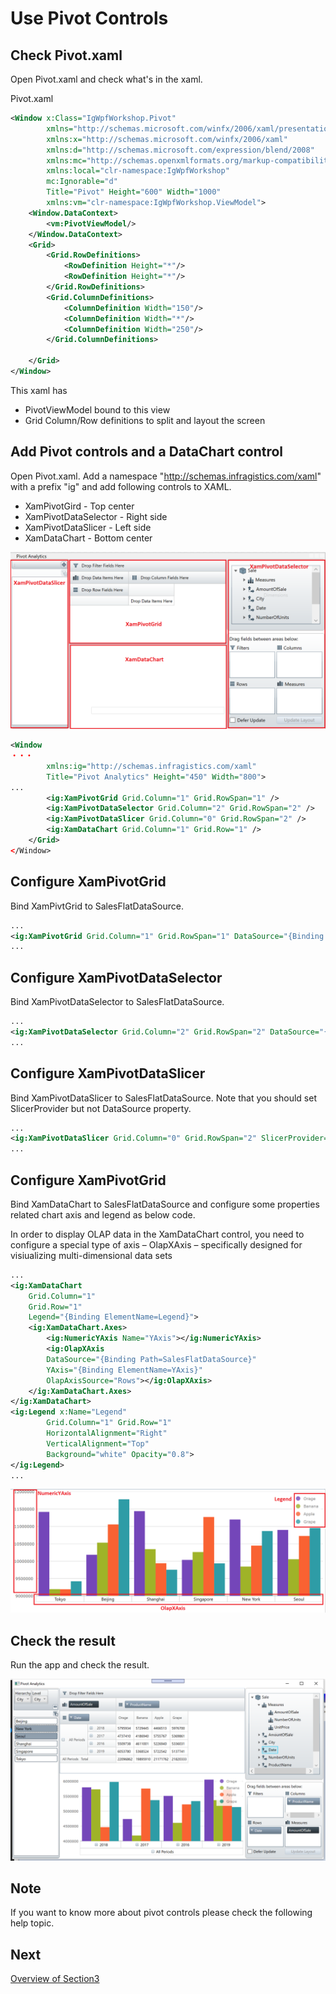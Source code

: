 # Use Pivot Controls

## Check Pivot.xaml

Open Pivot.xaml and check what's in the xaml.

Pivot.xaml

```xml
<Window x:Class="IgWpfWorkshop.Pivot"
        xmlns="http://schemas.microsoft.com/winfx/2006/xaml/presentation"
        xmlns:x="http://schemas.microsoft.com/winfx/2006/xaml"
        xmlns:d="http://schemas.microsoft.com/expression/blend/2008"
        xmlns:mc="http://schemas.openxmlformats.org/markup-compatibility/2006"
        xmlns:local="clr-namespace:IgWpfWorkshop"
        mc:Ignorable="d"
        Title="Pivot" Height="600" Width="1000"
        xmlns:vm="clr-namespace:IgWpfWorkshop.ViewModel">
    <Window.DataContext>
        <vm:PivotViewModel/>
    </Window.DataContext>
    <Grid>
        <Grid.RowDefinitions>
            <RowDefinition Height="*"/>
            <RowDefinition Height="*"/>
        </Grid.RowDefinitions>
        <Grid.ColumnDefinitions>
            <ColumnDefinition Width="150"/>
            <ColumnDefinition Width="*"/>
            <ColumnDefinition Width="250"/>
        </Grid.ColumnDefinitions>
        
    </Grid>
</Window>

```

This xaml has
 - PivotViewModel bound to this view
 - Grid Column/Row definitions to split and layout the screen

## Add Pivot controls and a DataChart control

Open Pivot.xaml. Add a namespace "http://schemas.infragistics.com/xaml" with a prefix "ig" and add following controls to XAML.

 - XamPivotGird - Top center
 - XamPivotDataSelector - Right side
 - XamPivotDataSlicer - Left side
 - XamDataChart - Bottom center

![](../assets/02-02-02.png)

```xml
<Window 
・・・
        xmlns:ig="http://schemas.infragistics.com/xaml"
        Title="Pivot Analytics" Height="450" Width="800">
...
        <ig:XamPivotGrid Grid.Column="1" Grid.RowSpan="1" />
        <ig:XamPivotDataSelector Grid.Column="2" Grid.RowSpan="2" />
        <ig:XamPivotDataSlicer Grid.Column="0" Grid.RowSpan="2" />
        <ig:XamDataChart Grid.Column="1" Grid.Row="1" />
    </Grid>
</Window>
```

## Configure XamPivotGrid

Bind XamPivtGrid to SalesFlatDataSource.

```xml
...
<ig:XamPivotGrid Grid.Column="1" Grid.RowSpan="1" DataSource="{Binding Path=SalesFlatDataSource}" />
...
```

## Configure XamPivotDataSelector

Bind XamPivotDataSelector to SalesFlatDataSource.

```xml
...
<ig:XamPivotDataSelector Grid.Column="2" Grid.RowSpan="2" DataSource="{Binding Path=SalesFlatDataSource}" />
...
```

## Configure XamPivotDataSlicer

Bind XamPivotDataSlicer to SalesFlatDataSource. Note that you should set SlicerProvider but not DataSource property.

```xml
...
<ig:XamPivotDataSlicer Grid.Column="0" Grid.RowSpan="2" SlicerProvider="{Binding Path=SalesFlatDataSource}"/>
...
```

## Configure XamPivotGrid

Bind XamDataChart to SalesFlatDataSource and configure some properties related chart axis and legend as below code. 

In order to display OLAP data in the XamDataChart control, you need to configure a special type of axis – OlapXAxis – specifically designed for visiualizing multi-dimensional data sets

```xml
...
<ig:XamDataChart 
    Grid.Column="1" 
    Grid.Row="1" 
    Legend="{Binding ElementName=Legend}">
    <ig:XamDataChart.Axes>
        <ig:NumericYAxis Name="YAxis"></ig:NumericYAxis>
        <ig:OlapXAxis 
        DataSource="{Binding Path=SalesFlatDataSource}" 
        YAxis="{Binding ElementName=YAxis}" 
        OlapAxisSource="Rows"></ig:OlapXAxis>
    </ig:XamDataChart.Axes>
</ig:XamDataChart>
<ig:Legend x:Name="Legend"
        Grid.Column="1" Grid.Row="1"
        HorizontalAlignment="Right"
        VerticalAlignment="Top"
        Background="white" Opacity="0.8">
</ig:Legend>
...
```

![](../assets/02-02-03.png)

## Check the result

Run the app and check the result.

![](../assets/02-02-04.png)

## Note
If you want to know more about pivot controls please check the following help topic.

## Next
[Overview of Section3](../03-Create-Self-BI-UI-with-Pivot-controls/03-00-Overview-of-Section3.md)
